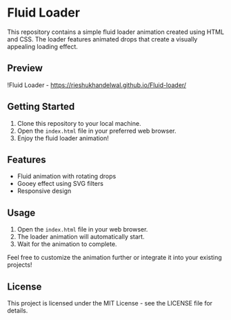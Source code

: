 # Fluid Loader

This repository contains a simple fluid loader animation created using HTML and CSS. The loader features animated drops that create a visually appealing loading effect.

## Preview

!Fluid Loader - https://rieshukhandelwal.github.io/Fluid-loader/

## Getting Started

1. Clone this repository to your local machine.
2. Open the `index.html` file in your preferred web browser.
3. Enjoy the fluid loader animation!

## Features

- Fluid animation with rotating drops
- Gooey effect using SVG filters
- Responsive design

## Usage

1. Open the `index.html` file in your web browser.
2. The loader animation will automatically start.
3. Wait for the animation to complete.

Feel free to customize the animation further or integrate it into your existing projects!

## License

This project is licensed under the MIT License - see the LICENSE file for details.
